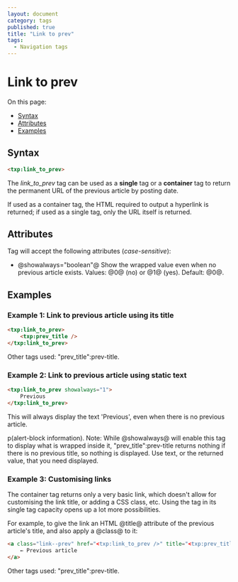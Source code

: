 ```yaml
---
layout: document
category: tags
published: true
title: "Link to prev"
tags:
  - Navigation tags
---
```


# Link to prev

On this page:

* [Syntax](#user-content-syntax)
* [Attributes](#user-content-attributes)
* [Examples](#user-content-examples)

## Syntax

```html
<txp:link_to_prev>
```

The *link_to_prev* tag can be used as a __single__ tag or a __container__ tag to return the permanent URL of the previous article by posting date.

If used as a container tag, the HTML required to output a hyperlink is returned; if used as a single tag, only the URL itself is returned.

## Attributes

Tag will accept the following attributes (*case-sensitive*):

* @showalways="boolean"@
Show the wrapped value even when no previous article exists.
Values: @0@ (no) or @1@ (yes).
Default: @0@.

## Examples

### Example 1: Link to previous article using its title

```html
<txp:link_to_prev>
    <txp:prev_title />
</txp:link_to_prev>
```

Other tags used: "prev_title":prev-title.

### Example 2: Link to previous article using static text

```html
<txp:link_to_prev showalways="1">
    Previous
</txp:link_to_prev>
```

This will always display the text 'Previous', even when there is no previous article.

p(alert-block information). Note: While @showalways@ will enable this tag to display what is wrapped inside it, "prev_title":prev-title returns nothing if there is no previous title, so nothing is displayed. Use text, or the returned value, that you need displayed.

### Example 3: Customising links

The container tag returns only a very basic link, which doesn't allow for customising the link title, or adding a CSS class, etc. Using the tag in its single tag capacity opens up a lot more possibilities.

For example, to give the link an HTML @title@ attribute of the previous article's title, and also apply a @class@ to it:

```html
<a class="link--prev" href="<txp:link_to_prev />" title="<txp:prev_title />">
    ← Previous article
</a>
```

Other tags used: "prev_title":prev-title.
